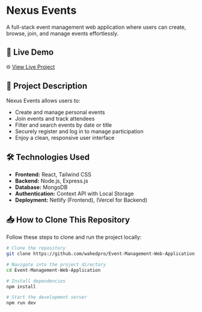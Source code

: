 # Nexus Events

A full-stack event management web application where users can create, browse, join, and manage events effortlessly.

## 🚀 Live Demo

🌐 [View Live Project](https://nexuseventss.netlify.app)

## 📝 Project Description

Nexus Events allows users to:
- Create and manage personal events
- Join events and track attendees
- Filter and search events by date or title
- Securely register and log in to manage participation
- Enjoy a clean, responsive user interface

## 🛠️ Technologies Used

- **Frontend:** React, Tailwind CSS
- **Backend:** Node.js, Express.js
- **Database:** MongoDB
- **Authentication:** Context API with Local Storage
- **Deployment:** Netlify (Frontend), (Vercel for Backend)

## 📥 How to Clone This Repository

Follow these steps to clone and run the project locally:

```bash
# Clone the repository
git clone https://github.com/wahedpro/Event-Management-Web-Application.git

# Navigate into the project directory
cd Event-Management-Web-Application

# Install dependencies
npm install

# Start the development server
npm run dev
